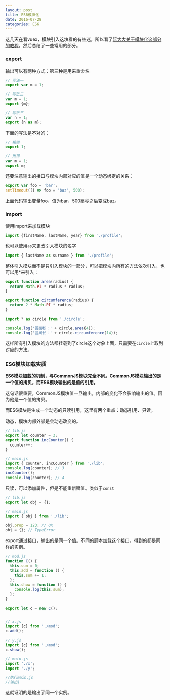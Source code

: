 ```yaml
---
layout: post
title: ES6模块化
date: 2016-07-28
categories: ES6
---
```


这几天在看vuex，模块引入这块看的有些迷，所以看了[阮大大关于模块化这部分的教程](http://es6.ruanyifeng.com/#docs/module)。然后总结了一些常用的部分。

### export

输出可以有两种方式：第三种是用来重命名

```js
// 写法一
export var m = 1;

// 写法二
var m = 1;
export {m};

// 写法三
var n = 1;
export {n as m};
```

下面的写法是不对的：

```js
// 报错
export 1;

// 报错
var m = 1;
export m;
```

还要注意输出的接口与模块内部对应的值是一个动态绑定的关系：

```js
export var foo = 'bar';
setTimeout(() => foo = 'baz', 500);
```

上面代码输出变量foo，值为bar，500毫秒之后变成baz。

### import

使用import来加载模块

```js
import {firstName, lastName, year} from './profile';
```

也可以使用`as`来更改引入模块的名字

```js
import { lastName as surname } from './profile';
```

整体引入模块而不是只引入模块的一部分，可以把模块内所有的方法依次引入，也可以用*来引入：

```js
export function area(radius) {
  return Math.PI * radius * radius;
}

export function circumference(radius) {
  return 2 * Math.PI * radius;
}
```

```js
import * as circle from './circle';

console.log('圆面积：' + circle.area(4));
console.log('圆周长：' + circle.circumference(14));
```

这样所有引入模块的方法都挂载到了circle这个对象上面，只需要在`circle`上取到对应的方法。

### ES6模块加载实质

**ES6模块加载的机制，与CommonJS模块完全不同。CommonJS模块输出的是一个值的拷贝，而ES6模块输出的是值的引用。**

这句话很重要，CommonJS模块值一旦输出，内部的变化不会影响输出的值。因为他是一个值的拷贝。

而ES6模块是生成一个动态的只读引用，这里有两个重点：动态引用、只读。

动态，模块内部外部是会动态改变的。

```js
// lib.js
export let counter = 3;
export function incCounter() {
  counter++;
}

// main.js
import { counter, incCounter } from './lib';
console.log(counter); // 3
incCounter();
console.log(counter); // 4
```

只读，可以添加属性，但是不能重新赋值。类似于`const`

```js
// lib.js
export let obj = {};

// main.js
import { obj } from './lib';

obj.prop = 123; // OK
obj = {}; // TypeError
```

export通过接口，输出的是同一个值。不同的脚本加载这个接口，得到的都是同样的实例。

```js
// mod.js
function C() {
  this.sum = 0;
  this.add = function () {
    this.sum += 1;
  };
  this.show = function () {
    console.log(this.sum);
  };
}

export let c = new C();
```

```js

// x.js
import {c} from './mod';
c.add();

// y.js
import {c} from './mod';
c.show();

// main.js
import './x';
import './y';

//执行main.js
//输出1

```

这就证明的是输出了同一个实例。